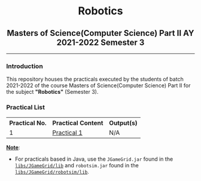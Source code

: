 # <center>Robotics</center>

## <center>Masters of Science(Computer Science) Part II AY 2021-2022 Semester 3</center>

---

### Introduction

This repository houses the practicals executed by the students of batch 2021-2022 of the course Masters of Science(Computer Science) Part II for the subject **"Robotics"** (Semester 3).

### Practical List
<table>
    <tr>
        <th>Practical No.</th>
        <th>Practical Content</th>
        <th>Output(s)</th>
    </tr>
    <tr>
        <td>1</td>
        <td><a href = "./src/RobotLocomotion.java">Practical 1</a></td>
        <td>N/A</td>
    </tr>
</table>

**<u>Note</u>**:
+ For practicals based in Java, use the `JGameGrid.jar` found in the [`libs/JGameGrid/lib`](./libs/JGameGrid/lib/) and `robotsim.jar` found in the [`libs/JGameGrid/robotsim/lib`](./libs/JGameGrid/robotsim/).